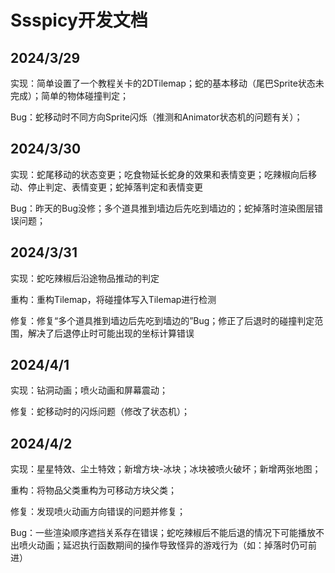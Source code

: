 # Ssspicy开发文档

## 2024/3/29

实现：简单设置了一个教程关卡的2DTilemap；蛇的基本移动（尾巴Sprite状态未完成）；简单的物体碰撞判定；

Bug：蛇移动时不同方向Sprite闪烁（推测和Animator状态机的问题有关）；

## 2024/3/30

实现：蛇尾移动的状态变更；吃食物延长蛇身的效果和表情变更；吃辣椒向后移动、停止判定、表情变更；蛇掉落判定和表情变更

Bug：昨天的Bug没修；多个道具推到墙边后先吃到墙边的；蛇掉落时渲染图层错误问题；

## 2024/3/31

实现：蛇吃辣椒后沿途物品推动的判定

重构：重构Tilemap，将碰撞体写入Tilemap进行检测

修复：修复“多个道具推到墙边后先吃到墙边的”Bug；修正了后退时的碰撞判定范围，解决了后退停止时可能出现的坐标计算错误

## 2024/4/1

实现：钻洞动画；喷火动画和屏幕震动；

修复：蛇移动时的闪烁问题（修改了状态机）；

## 2024/4/2

实现：星星特效、尘土特效；新增方块-冰块；冰块被喷火破坏；新增两张地图；

重构：将物品父类重构为可移动方块父类；

修复：发现喷火动画方向错误的问题并修复；

Bug：一些渲染顺序遮挡关系存在错误；蛇吃辣椒后不能后退的情况下可能播放不出喷火动画；延迟执行函数期间的操作导致怪异的游戏行为（如：掉落时仍可前进）